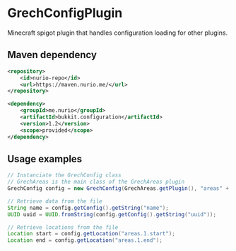 # GrechConfigPlugin

Minecraft spigot plugin that handles configuration loading for other plugins.

## Maven dependency

```xml
<repository>
    <id>nurio-repo</id>
    <url>https://maven.nurio.me/</url>
</repository>
```

```xml
<dependency>
    <groupId>me.nurio</groupId>
    <artifactId>bukkit.configuration</artifactId>
    <version>1.2</version>
    <scope>provided</scope>
</dependency>
```

## Usage examples

```java
// Instanciate the GrechConfig class
// GrechAreas is the main class of the GrechAreas plugin
GrechConfig config = new GrechConfig(GrechAreas.getPlugin(), "areas" + File.separator + file.getName());

// Retrieve data from the file
String name = config.getConfig().getString("name");
UUID uuid = UUID.fromString(config.getConfig().getString("uuid"));

// Retrieve locations from the file
Location start = config.getLocation("areas.1.start");
Location end = config.getLocation("areas.1.end");
```
